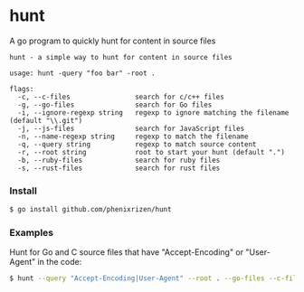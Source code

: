 # hunt
A go program to quickly hunt for content in source files


```
hunt - a simple way to hunt for content in source files

usage: hunt -query "foo bar" -root .

flags:
  -c, --c-files                search for c/c++ files
  -g, --go-files               search for Go files
  -i, --ignore-regexp string   regexp to ignore matching the filename (default "\\.git")
  -j, --js-files               search for JavaScript files
  -n, --name-regexp string     regexp to match the filename
  -q, --query string           regexp to match source content
  -r, --root string            root to start your hunt (default ".")
  -b, --ruby-files             search for ruby files
  -s, --rust-files             search for rust files
```

### Install
```bash
$ go install github.com/phenixrizen/hunt
```

### Examples

Hunt for Go and C source files that have "Accept-Encoding" or "User-Agent" in the code:
```bash
$ hunt --query "Accept-Encoding|User-Agent" --root . --go-files --c-files
```
